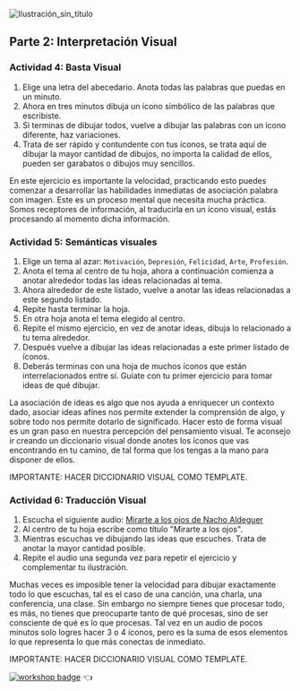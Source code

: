 ![Ilustración_sin_título](https://github.com/visualpartnership/formasdeilustrarunreflejo/assets/17634377/b3d7d0a9-0046-4807-8d2a-f1c2e8b54bea)

## Parte 2: Interpretación Visual

### Actividad 4: Basta Visual

1. Elige una letra del abecedario. Anota todas las palabras que puedas en un minuto.
2. Ahora en tres minutos dibuja un ícono simbólico de las palabras que escribiste.
3. Si terminas de dibujar todos, vuelve a dibujar las palabras con un ícono diferente, haz variaciones.
4. Trata de ser rápido y contundente con tus íconos, se trata aquí de dibujar la mayor cantidad de dibujos, no importa la calidad de ellos, pueden ser garabatos o dibujos muy sencillos.

En este ejercicio es importante la velocidad, practicando esto puedes comenzar a desarrollar las habilidades inmediatas de asociación palabra con imagen. Este es un proceso mental que necesita mucha práctica. Somos receptores de información, al traducirla en un ícono visual, estás procesando al momento dicha información.

### Actividad 5: Semánticas visuales

1. Elige un tema al azar: `Motivación`, `Depresión`, `Felicidad`, `Arte`, `Profesión`.
2. Anota el tema al centro de tu hoja, ahora a continuación comienza a anotar alrededor todas las ideas relacionadas al tema.
3. Ahora alrededor de este listado, vuelve a anotar las ideas relacionadas a este segundo listado.
4. Repite hasta terminar la hoja.
5. En otra hoja anota el tema elegido al centro.
6. Repite el mismo ejercicio, en vez de anotar ideas, dibuja lo relacionado a tu tema alrededor.
7. Después vuelve a dibujar las ideas relacionadas a este primer listado de íconos.
8. Deberás terminas con una hoja de muchos íconos que están interrelacionados entre sí. Guíate con tu primer ejercicio para tomar ideas de qué dibujar.

La asociación de ideas es algo que nos ayuda a enriquecer un contexto dado, asociar ideas afínes nos permite extender la comprensión de algo, y sobre todo nos permite dotarlo de significado. Hacer esto de forma visual es un gran paso en nuestra percepción del pensamiento visual. Te aconsejo ir creando un diccionario visual donde anotes los íconos que vas encontrando en tu camino, de tal forma que los tengas a la mano para disponer de ellos.

IMPORTANTE: HACER DICCIONARIO VISUAL COMO TEMPLATE.

### Actividad 6: Traducción Visual

1. Escucha el siguiente audio: [Mirarte a los ojos de Nacho Aldeguer](https://www.youtube.com/watch?v=kERo9cjL-rU&t=111s)
2. Al centro de tu hoja escribe como título "Mirarte a los ojos".
3. Mientras escuchas ve dibujando las ideas que escuches. Trata de anotar la mayor cantidad posible.
4. Repite el audio una segunda vez para repetir el ejercicio y complementar tu ilustración.

Muchas veces es imposible tener la velocidad para dibujar exactamente todo lo que escuchas, tal es el caso de una canción, una charla, una conferencia, una clase. Sin embargo no siempre tienes que procesar todo, es más, no tienes que preocuparte tanto de qué procesas, sino de ser consciente de qué es lo que procesas. Tal vez en un audio de pocos minutos solo logres hacer 3 o 4 íconos, pero es la suma de esos elementos lo que representa lo que más conectas de inmediato.

IMPORTANTE: HACER DICCIONARIO VISUAL COMO TEMPLATE.

[![workshop badge](https://img.shields.io/badge/🔗link-HOME-blue?style=for-the-badge)](README.md) 👈
